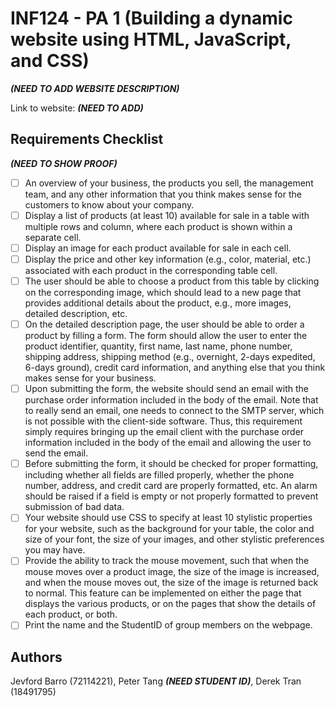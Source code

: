 # INF124 - PA 1 (Building a dynamic website using HTML, JavaScript, and CSS)

**_(NEED TO ADD WEBSITE DESCRIPTION)_**

Link to website: **_(NEED TO ADD)_**

## Requirements Checklist
**_(NEED TO SHOW PROOF)_**

- [ ] An overview of your business, the products you sell, the management team, and any other information that you think makes sense for the customers to know about your company.
- [ ] Display a list of products (at least 10) available for sale in a table with multiple rows and column, where each product is shown within a separate cell.
- [ ] Display an image for each product available for sale in each cell.
- [ ] Display the price and other key information (e.g., color, material, etc.) associated with each product in the corresponding table cell.
- [ ] The user should be able to choose a product from this table by clicking on the corresponding image, which should lead to a new page that provides additional details about the product, e.g., more images, detailed description, etc. 
- [ ] On the detailed description page, the user should be able to order a product by filling a form. The form should allow the user to enter the product identifier, quantity, first name, last name, phone number, shipping address, shipping method (e.g., overnight, 2-days expedited, 6-days ground), credit card information, and anything else that you think makes sense for your business.
- [ ] Upon submitting the form, the website should send an email with the purchase order information included in the body of the email. Note that to really send an email, one needs to connect to the SMTP server, which is not possible with the client-side software. Thus, this requirement simply requires bringing up the email client with the purchase order information included in the body of the email and allowing the user to send the email. 
- [ ] Before submitting the form, it should be checked for proper formatting, including whether all fields are filled properly, whether the phone number, address, and credit card are properly formatted, etc. An alarm should be raised if a field is empty or not properly formatted to prevent submission of bad data. 
- [ ] Your website should use CSS to specify at least 10 stylistic properties for your website, such as the background for your table, the color and size of your font, the size of your images, and other stylistic preferences you may have.
- [ ] Provide the ability to track the mouse movement, such that when the mouse moves over a product image, the size of the image is increased, and when the mouse moves out, the size of the image is returned back to normal. This feature can be implemented on either the page that displays the various products, or on the pages that show the details of each product, or both.
- [ ] Print the name and the StudentID of group members on the webpage.

## Authors
Jevford Barro (72114221), Peter Tang **_(NEED STUDENT ID)_**, Derek Tran (18491795)
